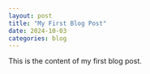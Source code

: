 ```yaml
---
layout: post
title: "My First Blog Post"
date: 2024-10-03
categories: blog
---
```

This is the content of my first blog post.
